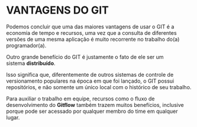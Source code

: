 # VANTAGENS DO GIT

Podemos concluir que uma das maiores vantagens de usar o GIT é a economia de tempo e recursos, uma vez que a consulta de diferentes versões de uma mesma aplicação é muito recorrente no trabalho do(a) programador(a).

Outro grande benefício do GIT é justamente o fato de ele ser um sistema **distribuído**.

Isso significa que, diferentemente de outros sistemas de controle de versionamento populares na época em que foi lançado, o GIT possui repositórios, e não somente um único local com o histórico de seu trabalho.

Para auxiliar o trabalho em equipe, recursos como o fluxo de desenvolvimento do **Gitflow** também trazem muitos benefícios, inclusive porque pode ser acessado por qualquer membro do time em qualquer lugar.

